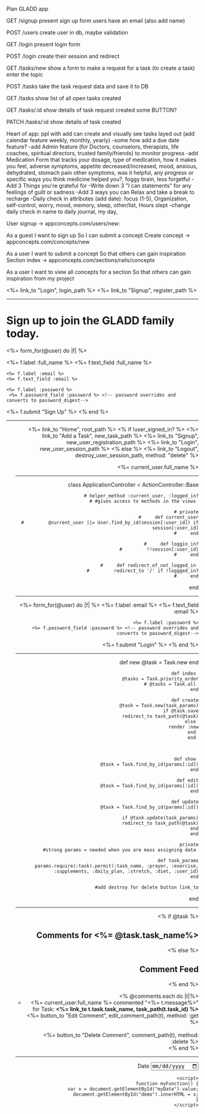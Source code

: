 Plan GLADD app


GET /signup
    present sign up form
    users have an email (also add name)
    

POST /users
    create user in db, maybe validation 

GET /login 
    present login form

POST /login 
    create their session and redirect 

GET /tasks/new
show a form to make a request for a task (to create a task)
enter the topic 

POST /tasks
take the task request data and save it to DB

GET /tasks
    show list of all open tasks created 

GET /tasks/:id 
    show details of task request created 
    some BUTTON?

PATCH /tasks/:id
    show details of task created

Heart of app: ppl with add can create and visually see tasks layed out (add calendar feature weekly, monthly, yearly)
-some how add a due date feature?
-add Admin feature (for Doctors, counselors, therapists, life coaches, spiritual directors, trusted family/friends) to monitor progress
-add Medication Form that tracks your dosage, type of medication, how it makes you feel, adverse symptoms, appetite decreased/increased, mood, anxious, dehydrated, stomach pain other symptoms, was it helpful, any progress or specific ways you think medicine helped you?, foggy brain, less forgetful
-Add 3 Things you're grateful for 
-Write down 3 "I can statements" for any feelings of guilt or sadness 
-Add 3 ways you can Relax and take a break to recharge 
-Daily check in attributes (add date): focus (1-5), Organization, self-control, worry, mood, memory, sleep, other/list, Hours slept 
-change daily check in name to daily journal, my day, 

User signup → appconcepts.com/users/new:

As a guest
I want to sign up
So I can submit a concept
Create concept → appconcepts.com/concepts/new

As a user
I want to submit a concept
So that others can gain inspiration
Section index → appconcepts.com/sections/rails/concepts

As a user
I want to view all concepts for a section
So that others can gain inspiration from my project


<p>
    <%= link_to "Login", login_path %>
    <%= link_to "Signup", register_path %>

</p>



-------
<h1> Sign up to join the GLADD family today.</h1>

<!-- <form action="/users" method ="POST">
<input type="submit" value ="Register" />
</form> 
or
<%= form_tag("/users") do %>
    <%= submit_tag %>
<% end %>

-->

<%= form_for(@user) do |f| %>

  <%= f.label :full_name %>
    <%= f.text_field :full_name %>

    <%= f.label :email %>
    <%= f.text_field :email %>

    <%= f.label :password %>
     <%= f.password_field :password %> <!-- password overrides and converts to password_digest-->

<%= f.submit "Sign Up" %>
<% end %>


------------------------

<nav>
    <ul>
    <div style="text-align: right;">
      <%= link_to "Home", root_path %></li>
        <% if !user_signed_in? %>
           <%= link_to "Add a Task", new_task_path %>
           <%= link_to "Signup", new_user_registration_path %> 
                  <!--new_user_registration_path= devise route = get request to signup form -->
            <%= link_to "Login", new_user_session_path %>
               <!--new_user_session_path= devise route = get request to login form -->
        <% else %>
            <%= link_to "Logout", destroy_user_session_path, method: "delete" %>
            <!--destroy_user_session_path= devise route = deletes request to sign out user 
            -don't forget to send method as well -->
            <p><%= current_user.full_name %></p>


 ----           

 class ApplicationController < ActionController::Base
    
    # helper_method :current_user, :logged_in?
    # #gives access to methods in the views 

    # private
    #     def current_user
    #         @current_user ||= User.find_by_id(session[:user_id]) if session[:user_id]
    #     end

    #     def loggin_in?
    #         !!session[:user_id]
    #     end

    #     def redirect_of_not_logged_in 
    #         redirect_to '/' if !loggged_in?
    #     end


end

-----

<%= form_for(@user) do |f| %>
    <%= f.label :email %>
    <%= f.text_field :email %>

    <%= f.label :password %>
     <%= f.password_field :password %> <!-- password overrides and converts to password_digest-->

<%= f.submit "Login" %>
<% end %>


----

def new
        @task = Task.new
    end 

    def index 
        @tasks = Task.priority_order
        # @tasks = Task.all 
    end

    def create
        @task = Task.new(task_params)
        if @task.save
            redirect_to task_path(@task)
        else 
            render :new
        end 
    end 
        
    

    def show 
        @task = Task.find_by_id(params[:id])
    end

    def edit
        @task = Task.find_by_id(params[:id])
    end

    def update
        @task = Task.find_by_id(params[:id])

        if @task.update(task_params)
            redirect_to task_path(@task)
        end
    end

    private
    #strong params = needed when you are mass assigning data 

    def task_params
        params.require(:task).permit(:task_name, :prayer, :exercise, :supplements, :daily_plan, :stretch, :diet, :user_id)
    end

    #add destroy for delete button link_to

end 

----

<% if @task %>
  <h1>Comments for <%= @task.task_name%></h1>
<% else %>
  <h1>Comment Feed</h1>
<% end %>

<ul>
<% @comments.each do |t|%>
  <li><%= current_user.full_name %>  commented "<%= t.message%>" for Task: <strong><%= link_to t.task.task_name, task_path(t.task_id) %></strong></li>
  <%= button_to "Edit Comment", edit_comment_path(t), method: :get %>
<br>  
<br>  
<%= button_to "Delete Comment", comment_path(t), method: :delete %>
<br>  
<% end %>
</ul>


----

 <label>Date</label>
   <label for="date"></label>
     <input type="date" id="myDate" name="date">    
     <p id="demo"></p>

     <script>
     function myFunction() {
       var x = document.getElementById("myDate").value;
       document.getElementById("demo").innerHTML = x;
     }
     </script>

     